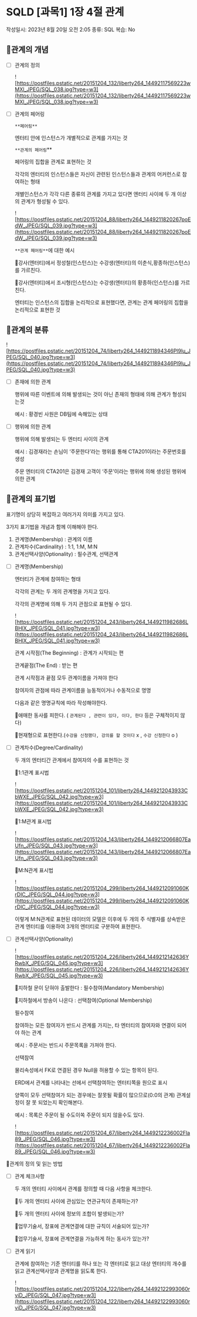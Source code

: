 # SQLD [과목1] 1장 4절 관계

작성일시: 2023년 8월 20일 오전 2:05
종류: SQL
복습: No

## 🟰관계의 개념

- [ ]  관계의 정의
    
    ![https://postfiles.pstatic.net/20151204_132/liberty264_14492117569223wMXl_JPEG/SQL_038.jpg?type=w3](https://postfiles.pstatic.net/20151204_132/liberty264_14492117569223wMXl_JPEG/SQL_038.jpg?type=w3)
    
- [ ]  관계의 페어링
    
    `**페어링**` 
    
    엔터티 안에 인스턴스가 개별적으로 관계를 가지는 것
    
    `**관계의 페어링`** 
    
    페어링의 집합을 관계로 표현하는 것
    
    각각의 엔터티의 인스턴스들은 자신이 관련된 인스턴스들과 관계의 어커런스로 참여하는 형태
    
    개별인스턴스가 각각 다른 종류의 관계를 가지고 있다면 엔터티 사이에 두 개 이상의 관계가 형성될 수 있다.
    
    ![https://postfiles.pstatic.net/20151204_88/liberty264_1449211820267poEdW_JPEG/SQL_039.jpg?type=w3](https://postfiles.pstatic.net/20151204_88/liberty264_1449211820267poEdW_JPEG/SQL_039.jpg?type=w3)
    
    `**관계 페어링**`에 대한 예시
    
    📌강사(엔터티)에서 정성철(인스턴스)는 수강생(엔터티)의 이춘식,황종하(인스턴스)를 가르친다.
    
    📌강사(엔터티)에서 조시형(인스턴스)는 수강생(엔터티)의 황종하(인스턴스)를 가르친다.
    
    엔터티는 인스턴스의 집합을 논리적으로 표현했다면, 관계는 관계 페어링의 집합을 논리적으로 표현한 것
    

## 🟰관계의 분류

![https://postfiles.pstatic.net/20151204_74/liberty264_1449211894346Pl9lu_JPEG/SQL_040.jpg?type=w3](https://postfiles.pstatic.net/20151204_74/liberty264_1449211894346Pl9lu_JPEG/SQL_040.jpg?type=w3)

- [ ]  존재에 의한 관계
    
    행위에 따른 이벤트에 의해 발생되는 것이 아닌 존재의 형태에 의해 관계가 형성되는것
    
    예시 : 황경빈 사원은 DB팀에 속해있는 상태
    
- [ ]  행위에 의한 관계
    
    행위에 의해 발생되는 두 엔터티 사이의 관계
    
    예시 : 김경재라는 손님이 ‘주문한다’라는 행위를 통해 CTA201이라는 주문번호를 생성
    
    주문 엔터티의 CTA201은 김경재 고객이 ‘주문’이라는 행위에 의해 생성된 행위에 의한 관계
    

## 🟰관계의 표기법

표기명이 상당히 복잡하고 여러가지 의미를 가지고 있다.

3가지 표기법을 개념과 함께 이해해야 한다.

1. 관계명(Membership) : 관계의 이름
2. 관계차수(Cardinality) : 1:1, 1:M, M:N 
3. 관계선택사양(Optionality) : 필수관계, 선택관계

- [ ]  관계명(Membership)
    
    엔터티가 관계에 참여하는 형태
    
    각각의 관계는 두 개의 관계명을 가지고 있다.
    
    각각의 관계명에 의해 두 가지 관점으로 표현될 수 있다.
    
    ![https://postfiles.pstatic.net/20151204_243/liberty264_1449211982686LBHlX_JPEG/SQL_041.jpg?type=w3](https://postfiles.pstatic.net/20151204_243/liberty264_1449211982686LBHlX_JPEG/SQL_041.jpg?type=w3)
    
    관계 시작점(The Beginning) : 관계가 시작되는 편
    
    관계끝점(The End) : 받는 편
    
    관계 시작점과 끝점 모두 관계이름을 가져야 한다
    
    참여자의 관점에 따라 관계이름을 능동적이거나 수동적으로 명명
    
    다음과 같은 명명규칙에 따라 작성해야한다.
    
    📌애매한 동사를 피한다. ( `관계된다 , 관련이 있다, 이다, 한다` 등은 구체적이지 않다)
    
    📌현재형으로 표현한다.(`수강을 신청했다, 강의를 할 것이다` x , `수강 신청한다` o )
    
- [ ]  관계차수(Degree/Cardinality)
    
    두 개의 엔터티간 관계에서 참여자의 수를 표현하는 것
    
    📌1:1관계 표시법
    
    ![https://postfiles.pstatic.net/20151204_101/liberty264_1449212043933CbWXE_JPEG/SQL_042.jpg?type=w3](https://postfiles.pstatic.net/20151204_101/liberty264_1449212043933CbWXE_JPEG/SQL_042.jpg?type=w3)
    
    📌1:M관계 표시법
    
    ![https://postfiles.pstatic.net/20151204_143/liberty264_1449212066807EaUfn_JPEG/SQL_043.jpg?type=w3](https://postfiles.pstatic.net/20151204_143/liberty264_1449212066807EaUfn_JPEG/SQL_043.jpg?type=w3)
    
    📌M:N관계 표시법
    
    ![https://postfiles.pstatic.net/20151204_299/liberty264_1449212091060KrDlC_JPEG/SQL_044.jpg?type=w3](https://postfiles.pstatic.net/20151204_299/liberty264_1449212091060KrDlC_JPEG/SQL_044.jpg?type=w3)
    
    이렇게 M:N관계로 표현된 데이터의 모델은 이후에 두 개의 주 식별자를 상속받은 관계 엔터티를 이용하여 3개의 엔터티로 구분하여 표현한다.
    
- [ ]  관계선택사양(Optionality)
    
    ![https://postfiles.pstatic.net/20151204_226/liberty264_1449212142636YRwbX_JPEG/SQL_045.jpg?type=w3](https://postfiles.pstatic.net/20151204_226/liberty264_1449212142636YRwbX_JPEG/SQL_045.jpg?type=w3)
    
    📌지하철 문이 닫혀야 출발한다 : 필수참여(Mandatory Membership)
    
    📌지하철에서 방송이 나온다 : 선택참여(Optional Membership)
    
    필수참여
    
    참여하는 모든 참여자가 반드시 관계를 가지는, 타 엔터티의 참여자와 연결이 되어야 하는 관계
    
    예시 : 주문서는 반드시 주문목록을 가져야 한다.
    
    선택참여
    
    물리속성에서 FK로 연결된 경우 Null을 허용할 수 있는 항목이 된다.
    
    ERD에서 관계를 나타내는 선에서 선택참여하는 엔터티쪽을 원으로 표시
    
    양쪽이 모두 선택참여가 되는 경우에는 잘못될 확률이 많으므로(0:0의 관계) 관계설정이 잘 못 되었는지 확인해본다.
    
    예시 : 목록은 주문이 될 수도이쏙 주문이 되지 않을수도 있다.
    
    ![https://postfiles.pstatic.net/20151204_67/liberty264_1449212236002Fla89_JPEG/SQL_046.jpg?type=w3](https://postfiles.pstatic.net/20151204_67/liberty264_1449212236002Fla89_JPEG/SQL_046.jpg?type=w3)
    

🟰관계의 정의 및 읽는 방법

- [ ]  관계 체크사항
    
    두 개의 엔터티 사이에서 관계를 정의할 때 다음 사항을 체크한다.
    
    📌두 개의 엔터티 사이에 관심있는 연관규칙이 존재하는가?
    
    📌두 개의 엔터티 사이에 정보의 조합이 발생되는가?
    
    📌업무기술서, 장표에 관계연결에 대한 규칙이 서술되어 있는가?
    
    📌업무기술서, 장표에 관계연결을 가능하게 하는 동사가 있는가?
    
- [ ]  관계 읽기
    
    관계에 참여하는 기준 엔터티를 하나 또는 각 엔터티로 읽고 대상 엔터티의 개수를 읽고 관계선택사양과 관계명을 읽도록 한다.
    
    ![https://postfiles.pstatic.net/20151204_122/liberty264_14492122993060rviD_JPEG/SQL_047.jpg?type=w3](https://postfiles.pstatic.net/20151204_122/liberty264_14492122993060rviD_JPEG/SQL_047.jpg?type=w3)